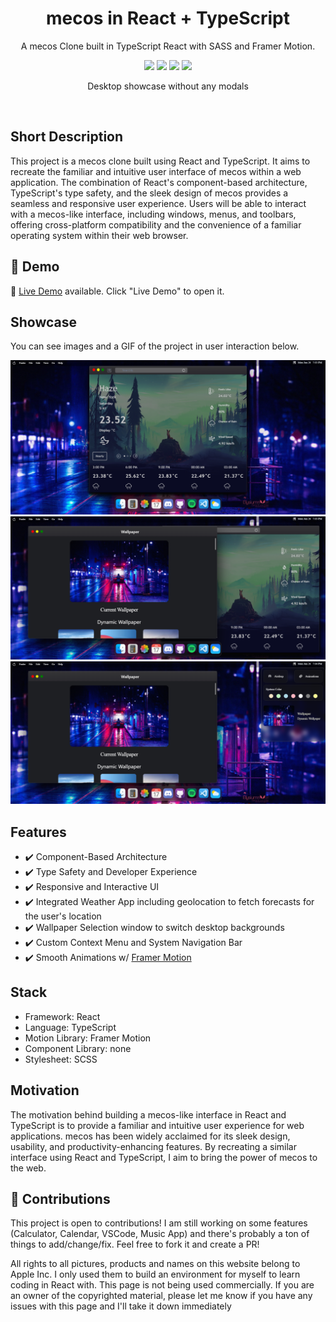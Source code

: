 <div align="center">
 
<h1 align="center">mecos in React + TypeScript</h1>
<p align="center">A mecos Clone built in TypeScript React with SASS and Framer Motion.</p>

![](https://img.shields.io/badge/contributors-1-white)
![](https://img.shields.io/badge/commits-60-white)
![](https://img.shields.io/badge/test%20coverage-96%25-brightgreen)
![](https://img.shields.io/badge/open%20source-true-brightgreen)


</div>

<p align="center">
  Desktop showcase without any modals
</p>
<br />

## Short Description
This project is a mecos clone built using React and TypeScript. It aims to recreate the familiar and intuitive user interface of mecos within a web application. The combination of React's component-based architecture, TypeScript's type safety, and the sleek design of mecos provides a seamless and responsive user experience. Users will be able to interact with a mecos-like interface, including windows, menus, and toolbars, offering cross-platform compatibility and the convenience of a familiar operating system within their web browser.


## 🔴 Demo
🧪 [Live Demo](https://wolfgunblood.github.io/mecos/) available. Click "Live Demo" to open it.

## Showcase
You can see images and a GIF of the project in user interaction below. 

![Weather Page](./Screenshot1.png) 
![Wallpaper Page](./Screenshot2.png) 
![Drop Down](./Screenshot3.png) 

## Features
- ✔️ Component-Based Architecture
- ✔️ Type Safety and Developer Experience
- ✔️ Responsive and Interactive UI
- ✔️ Integrated Weather App including geolocation to fetch forecasts for the user's location
- ✔️ Wallpaper Selection window to switch desktop backgrounds
- ✔️ Custom Context Menu and System Navigation Bar
- ✔️ Smooth Animations w/ [Framer Motion](https://github.com/framer/motion)

## Stack
- Framework: React
- Language: TypeScript
- Motion Library: Framer Motion
- Component Library: none
- Stylesheet: SCSS

## Motivation
The motivation behind building a mecos-like interface in React and TypeScript is to provide a familiar and intuitive user experience for web applications. mecos has been widely acclaimed for its sleek design, usability, and productivity-enhancing features. By recreating a similar interface using React and TypeScript, I aim to bring the power of mecos to the web.

## 🤝 Contributions
This project is open to contributions! I am still working on some features (Calculator, Calendar, VSCode, Music App) and there's probably a ton of things to add/change/fix. Feel free to fork it and create a PR!


All rights to all pictures, products and names on this website belong to Apple Inc. I only used them to build an environment for myself to learn coding in React with. This page is not being used commercially. If you are an owner of the copyrighted material, please let me know if you have any issues with this page and I'll take it down immediately